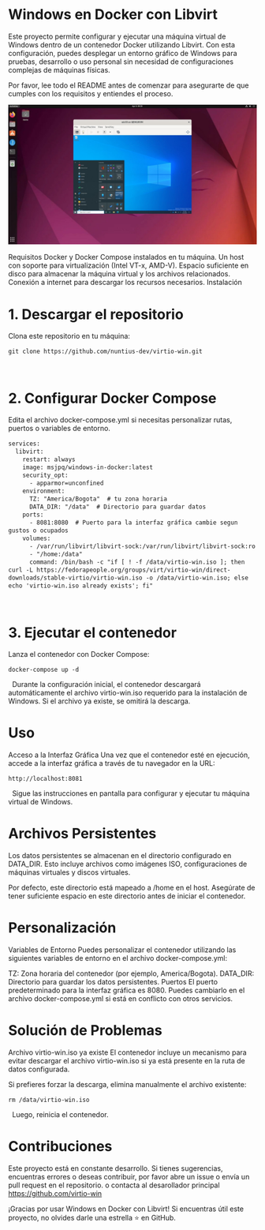 # Windows en Docker con Libvirt
Este proyecto permite configurar y ejecutar una máquina virtual de Windows dentro de un contenedor Docker utilizando Libvirt. Con esta configuración, puedes desplegar un entorno gráfico de Windows para pruebas, desarrollo o uso personal sin necesidad de configuraciones complejas de máquinas físicas.

Por favor, lee todo el README antes de comenzar para asegurarte de que cumples con los requisitos y entiendes el proceso.

![Imagen de referencia](desk.jpg)

Requisitos
Docker y Docker Compose instalados en tu máquina.
Un host con soporte para virtualización (Intel VT-x, AMD-V).
Espacio suficiente en disco para almacenar la máquina virtual y los archivos relacionados.
Conexión a internet para descargar los recursos necesarios.
Instalación
# 1. Descargar el repositorio
Clona este repositorio en tu máquina:

```
git clone https://github.com/nuntius-dev/virtio-win.git
```
&nbsp;
# 2. Configurar Docker Compose
Edita el archivo docker-compose.yml si necesitas personalizar rutas, puertos o variables de entorno.
```
services:
  libvirt:
    restart: always
    image: msjpq/windows-in-docker:latest
    security_opt:
      - apparmor=unconfined
    environment:
      TZ: "America/Bogota"  # tu zona horaria
      DATA_DIR: "/data"  # Directorio para guardar datos
    ports:
      - 8081:8080  # Puerto para la interfaz gráfica cambie segun gustos o ocupados
    volumes:
      - /var/run/libvirt/libvirt-sock:/var/run/libvirt/libvirt-sock:ro
      - "/home:/data"
      command: /bin/bash -c "if [ ! -f /data/virtio-win.iso ]; then curl -L https://fedorapeople.org/groups/virt/virtio-win/direct-downloads/stable-virtio/virtio-win.iso -o /data/virtio-win.iso; else echo 'virtio-win.iso already exists'; fi"
```
&nbsp;
# 3. Ejecutar el contenedor
Lanza el contenedor con Docker Compose:

```
docker-compose up -d
```
&nbsp;
Durante la configuración inicial, el contenedor descargará automáticamente el archivo virtio-win.iso requerido para la instalación de Windows. Si el archivo ya existe, se omitirá la descarga.

# Uso
Acceso a la Interfaz Gráfica
Una vez que el contenedor esté en ejecución, accede a la interfaz gráfica a través de tu navegador en la URL:

```
http://localhost:8081
```
&nbsp;
Sigue las instrucciones en pantalla para configurar y ejecutar tu máquina virtual de Windows.

# Archivos Persistentes
Los datos persistentes se almacenan en el directorio configurado en DATA_DIR. Esto incluye archivos como imágenes ISO, configuraciones de máquinas virtuales y discos virtuales.

Por defecto, este directorio está mapeado a /home en el host. Asegúrate de tener suficiente espacio en este directorio antes de iniciar el contenedor.

# Personalización
Variables de Entorno
Puedes personalizar el contenedor utilizando las siguientes variables de entorno en el archivo docker-compose.yml:

TZ: Zona horaria del contenedor (por ejemplo, America/Bogota).
DATA_DIR: Directorio para guardar los datos persistentes.
Puertos
El puerto predeterminado para la interfaz gráfica es 8080. Puedes cambiarlo en el archivo docker-compose.yml si está en conflicto con otros servicios.

# Solución de Problemas
Archivo virtio-win.iso ya existe
El contenedor incluye un mecanismo para evitar descargar el archivo virtio-win.iso si ya está presente en la ruta de datos configurada.

Si prefieres forzar la descarga, elimina manualmente el archivo existente:

```
rm /data/virtio-win.iso
```
&nbsp;
Luego, reinicia el contenedor.

# Contribuciones
Este proyecto está en constante desarrollo. Si tienes sugerencias, encuentras errores o deseas contribuir, por favor abre un issue o envía un pull request en el repositorio.
o contacta al desarollador principal https://github.com/virtio-win

¡Gracias por usar Windows en Docker con Libvirt! Si encuentras útil este proyecto, no olvides darle una estrella ⭐ en GitHub.

